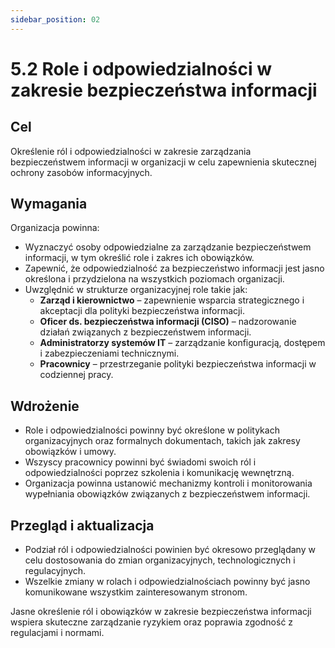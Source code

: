 ```yaml
---
sidebar_position: 02
---
```


# 5.2 Role i odpowiedzialności w zakresie bezpieczeństwa informacji

## Cel

Określenie ról i odpowiedzialności w zakresie zarządzania bezpieczeństwem informacji w organizacji w celu zapewnienia skutecznej ochrony zasobów informacyjnych.

## Wymagania

Organizacja powinna:

- Wyznaczyć osoby odpowiedzialne za zarządzanie bezpieczeństwem informacji, w tym określić role i zakres ich obowiązków.
- Zapewnić, że odpowiedzialność za bezpieczeństwo informacji jest jasno określona i przydzielona na wszystkich poziomach organizacji.
- Uwzględnić w strukturze organizacyjnej role takie jak:
  - **Zarząd i kierownictwo** – zapewnienie wsparcia strategicznego i akceptacji dla polityki bezpieczeństwa informacji.
  - **Oficer ds. bezpieczeństwa informacji (CISO)** – nadzorowanie działań związanych z bezpieczeństwem informacji.
  - **Administratorzy systemów IT** – zarządzanie konfiguracją, dostępem i zabezpieczeniami technicznymi.
  - **Pracownicy** – przestrzeganie polityki bezpieczeństwa informacji w codziennej pracy.

## Wdrożenie

- Role i odpowiedzialności powinny być określone w politykach organizacyjnych oraz formalnych dokumentach, takich jak zakresy obowiązków i umowy.
- Wszyscy pracownicy powinni być świadomi swoich ról i odpowiedzialności poprzez szkolenia i komunikację wewnętrzną.
- Organizacja powinna ustanowić mechanizmy kontroli i monitorowania wypełniania obowiązków związanych z bezpieczeństwem informacji.

## Przegląd i aktualizacja

- Podział ról i odpowiedzialności powinien być okresowo przeglądany w celu dostosowania do zmian organizacyjnych, technologicznych i regulacyjnych.
- Wszelkie zmiany w rolach i odpowiedzialnościach powinny być jasno komunikowane wszystkim zainteresowanym stronom.

Jasne określenie ról i obowiązków w zakresie bezpieczeństwa informacji wspiera skuteczne zarządzanie ryzykiem oraz poprawia zgodność z regulacjami i normami.
